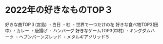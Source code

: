 # 2022年の好きなものTOP３
好きな曲TOP３(宮島)
・白日
・紅
・世界で一つだけの花
好きな食べ物TOP3(田中)
・カレー
・唐揚げ
・ハンバーグ
好きなゲームTOP3(中村)
・キングダムハーツ
・ヘブンバーンズレッド
・メタルギアソリッド５